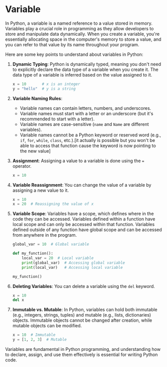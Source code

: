 # Variable

In Python, a variable is a named reference to a value stored in memory. Variables play a crucial role in programming as they allow developers to store and manipulate data dynamically. When you create a variable, you're essentially allocating space in the computer's memory to store a value, and you can refer to that value by its name throughout your program.

Here are some key points to understand about variables in Python:

1. **Dynamic Typing**: Python is dynamically typed, meaning you don't need to explicitly declare the data type of a variable when you create it. The data type of a variable is inferred based on the value assigned to it.

   ```python
   x = 10       # x is an integer
   y = "hello"  # y is a string
   ```

2. **Variable Naming Rules**:
   - Variable names can contain letters, numbers, and underscores.
   - Variable names must start with a letter or an underscore (but it's recommended to start with a letter).
   - Variable names are case-sensitive (`name` and `Name` are different variables).
   - Variable names cannot be a Python keyword or reserved word (e.g., `if`, `for`, `while`, `class`, etc.).[it actually is possible but you won't be able to access that function cause the keyword is now pointing to the new value]

3. **Assignment**: Assigning a value to a variable is done using the `=` operator.

   ```python
   x = 10
   ```

4. **Variable Reassignment**: You can change the value of a variable by assigning a new value to it.

   ```python
   x = 10
   x = 20  # Reassigning the value of x
   ```

5. **Variable Scope**: Variables have a scope, which defines where in the code they can be accessed. Variables defined within a function have local scope and can only be accessed within that function. Variables defined outside of any function have global scope and can be accessed from anywhere in the program.

   ```python
   global_var = 10  # Global variable

   def my_function():
       local_var = 20  # Local variable
       print(global_var)  # Accessing global variable
       print(local_var)   # Accessing local variable

   my_function()
   ```

6. **Deleting Variables**: You can delete a variable using the `del` keyword.

   ```python
   x = 10
   del x
   ```

7. **Immutable vs. Mutable**: In Python, variables can hold both immutable (e.g., integers, strings, tuples) and mutable (e.g., lists, dictionaries) objects. Immutable objects cannot be changed after creation, while mutable objects can be modified.

   ```python
   x = 10  # Immutable
   y = [1, 2, 3]  # Mutable
   ```

Variables are fundamental in Python programming, and understanding how to declare, assign, and use them effectively is essential for writing Python code.